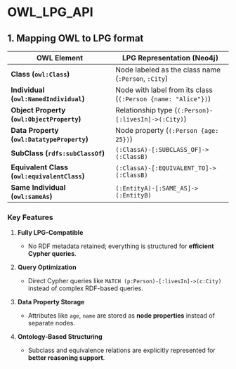 # OWL_LPG_API

## 1. Mapping OWL to LPG format

| **OWL Element**                              | **LPG Representation (Neo4j)**                               |
| -------------------------------------------- | ------------------------------------------------------------ |
| **Class (`owl:Class`)**                      | Node labeled as the class name (`:Person`, `:City`)          |
| **Individual (`owl:NamedIndividual`)**       | Node with label from its class (`(:Person {name: "Alice"})`) |
| **Object Property (`owl:ObjectProperty`)**   | Relationship type (`(:Person)-[:livesIn]->(:City)`)          |
| **Data Property (`owl:DatatypeProperty`)**   | Node property (`(:Person {age: 25})`)                        |
| **SubClass (`rdfs:subClassOf`)**             | `(:ClassA)-[:SUBCLASS_OF]->(:ClassB)`                        |
| **Equivalent Class (`owl:equivalentClass`)** | `(:ClassA)-[:EQUIVALENT_TO]->(:ClassB)`                      |
| **Same Individual (`owl:sameAs`)**           | `(:EntityA)-[:SAME_AS]->(:EntityB)`                          |

### Key Features

1. **Fully LPG-Compatible**
   - No RDF metadata retained; everything is structured for **efficient Cypher queries**.
2. **Query Optimization**
   - Direct Cypher queries like `MATCH (p:Person)-[:livesIn]->(c:City)` instead of complex RDF-based queries.
3. **Data Property Storage**

   - Attributes like `age`, `name` are stored as **node properties** instead of separate nodes.

4. **Ontology-Based Structuring**
   - Subclass and equivalence relations are explicitly represented for **better reasoning support**.
